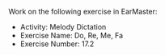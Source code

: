 Work on the following exercise in EarMaster:
- Activity: Melody Dictation
- Exercise Name: Do, Re, Me, Fa
- Exercise Number: 17.2
